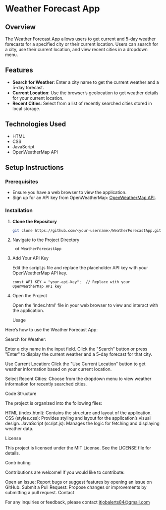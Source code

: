 # Weather Forecast App

## Overview

The Weather Forecast App allows users to get current and 5-day weather forecasts for a specified city or their current location. Users can search for a city, use their current location, and view recent cities in a dropdown menu.

## Features

- **Search for Weather**: Enter a city name to get the current weather and a 5-day forecast.
- **Current Location**: Use the browser’s geolocation to get weather details for your current location.
- **Recent Cities**: Select from a list of recently searched cities stored in local storage.

## Technologies Used

- HTML
- CSS
- JavaScript
- OpenWeatherMap API

## Setup Instructions

### Prerequisites

- Ensure you have a web browser to view the application.
- Sign up for an API key from OpenWeatherMap: [OpenWeatherMap API](https://openweathermap.org/api).

### Installation

1. **Clone the Repository**

   ```bash
   git clone https://github.com/<your-username>/WeatherForecastApp.git

2. Navigate to the Project Directory

        cd WeatherForecastApp
   
3. Add Your API Key

    Edit the script.js file and replace the placeholder API key with your OpenWeatherMap API key.

       const API_KEY = "your-api-key";  // Replace with your OpenWeatherMap API key

4. Open the Project

    Open the 'index.html' file in your web browser to view and interact with the application.





   Usage

Here’s how to use the Weather Forecast App:

Search for Weather:

Enter a city name in the input field.
Click the "Search" button or press "Enter" to display the current weather and a 5-day forecast for that city.

Use Current Location:
Click the "Use Current Location" button to get weather information based on your current location.

Select Recent Cities:
Choose from the dropdown menu to view weather information for recently searched cities.


Code Structure

The project is organized into the following files:

HTML (index.html): Contains the structure and layout of the application.
CSS (styles.css): Provides styling and layout for the application’s visual design.
JavaScript (script.js): Manages the logic for fetching and displaying weather data.


License

This project is licensed under the MIT License. See the LICENSE file for details.


Contributing

Contributions are welcome! If you would like to contribute:

Open an Issue: Report bugs or suggest features by opening an issue on GitHub.
Submit a Pull Request: Propose changes or improvements by submitting a pull request.
Contact

For any inquiries or feedback, please contact itjobalerts84@gmail.com



   
